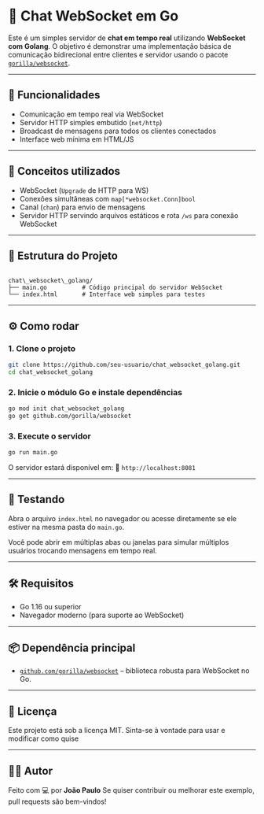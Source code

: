 # 💬 Chat WebSocket em Go

Este é um simples servidor de **chat em tempo real** utilizando **WebSocket com Golang**. O objetivo é demonstrar uma implementação básica de comunicação bidirecional entre clientes e servidor usando o pacote [`gorilla/websocket`](https://github.com/gorilla/websocket).

---

## 🚀 Funcionalidades

- Comunicação em tempo real via WebSocket
- Servidor HTTP simples embutido (`net/http`)
- Broadcast de mensagens para todos os clientes conectados
- Interface web mínima em HTML/JS

---

## 🧠 Conceitos utilizados

- WebSocket (`Upgrade` de HTTP para WS)
- Conexões simultâneas com `map[*websocket.Conn]bool`
- Canal (`chan`) para envio de mensagens
- Servidor HTTP servindo arquivos estáticos e rota `/ws` para conexão WebSocket

---

## 📁 Estrutura do Projeto

```

chat\_websocket\_golang/
├── main.go          # Código principal do servidor WebSocket
└── index.html       # Interface web simples para testes

````

---

## ⚙️ Como rodar

### 1. Clone o projeto

```bash
git clone https://github.com/seu-usuario/chat_websocket_golang.git
cd chat_websocket_golang
````

### 2. Inicie o módulo Go e instale dependências

```bash
go mod init chat_websocket_golang
go get github.com/gorilla/websocket
```

### 3. Execute o servidor

```bash
go run main.go
```

O servidor estará disponível em:
📍 `http://localhost:8081`

---

## 🧪 Testando

Abra o arquivo `index.html` no navegador ou acesse diretamente se ele estiver na mesma pasta do `main.go`.

Você pode abrir em múltiplas abas ou janelas para simular múltiplos usuários trocando mensagens em tempo real.

---

## 🛠️ Requisitos

* Go 1.16 ou superior
* Navegador moderno (para suporte ao WebSocket)

---

## 📦 Dependência principal

* [`github.com/gorilla/websocket`](https://github.com/gorilla/websocket) – biblioteca robusta para WebSocket no Go.

---

## 📄 Licença

Este projeto está sob a licença MIT. Sinta-se à vontade para usar e modificar como quise

---

## 🙋‍♂️ Autor

Feito com 💻 por **João Paulo**
Se quiser contribuir ou melhorar este exemplo, pull requests são bem-vindos!
